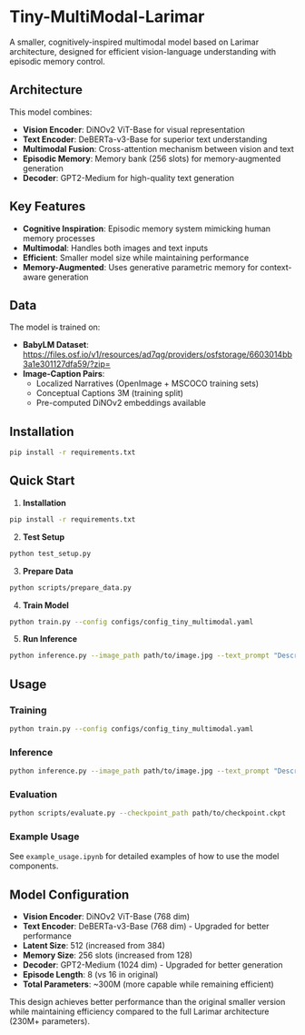 # Tiny-MultiModal-Larimar

A smaller, cognitively-inspired multimodal model based on Larimar architecture, designed for efficient vision-language understanding with episodic memory control.

## Architecture

This model combines:
- **Vision Encoder**: DiNOv2 ViT-Base for visual representation
- **Text Encoder**: DeBERTa-v3-Base for superior text understanding  
- **Multimodal Fusion**: Cross-attention mechanism between vision and text
- **Episodic Memory**: Memory bank (256 slots) for memory-augmented generation
- **Decoder**: GPT2-Medium for high-quality text generation

## Key Features

- **Cognitive Inspiration**: Episodic memory system mimicking human memory processes
- **Multimodal**: Handles both images and text inputs
- **Efficient**: Smaller model size while maintaining performance
- **Memory-Augmented**: Uses generative parametric memory for context-aware generation

## Data

The model is trained on:
- **BabyLM Dataset**: https://files.osf.io/v1/resources/ad7qg/providers/osfstorage/6603014bb3a1e301127dfa59/?zip=
- **Image-Caption Pairs**: 
  - Localized Narratives (OpenImage + MSCOCO training sets)
  - Conceptual Captions 3M (training split)
  - Pre-computed DiNOv2 embeddings available

## Installation

```bash
pip install -r requirements.txt
```

## Quick Start

1. **Installation**
```bash
pip install -r requirements.txt
```

2. **Test Setup**
```bash
python test_setup.py
```

3. **Prepare Data**
```bash
python scripts/prepare_data.py
```

4. **Train Model**
```bash
python train.py --config configs/config_tiny_multimodal.yaml
```

5. **Run Inference**
```bash
python inference.py --image_path path/to/image.jpg --text_prompt "Describe this image"
```

## Usage

### Training
```bash
python train.py --config configs/config_tiny_multimodal.yaml
```

### Inference
```bash
python inference.py --image_path path/to/image.jpg --text_prompt "Describe this image"
```

### Evaluation
```bash
python scripts/evaluate.py --checkpoint_path path/to/checkpoint.ckpt
```

### Example Usage
See `example_usage.ipynb` for detailed examples of how to use the model components.

## Model Configuration

- **Vision Encoder**: DiNOv2 ViT-Base (768 dim)
- **Text Encoder**: DeBERTa-v3-Base (768 dim) - Upgraded for better performance
- **Latent Size**: 512 (increased from 384)
- **Memory Size**: 256 slots (increased from 128)
- **Decoder**: GPT2-Medium (1024 dim) - Upgraded for better generation
- **Episode Length**: 8 (vs 16 in original)
- **Total Parameters**: ~300M (more capable while remaining efficient)

This design achieves better performance than the original smaller version while maintaining efficiency compared to the full Larimar architecture (230M+ parameters).
